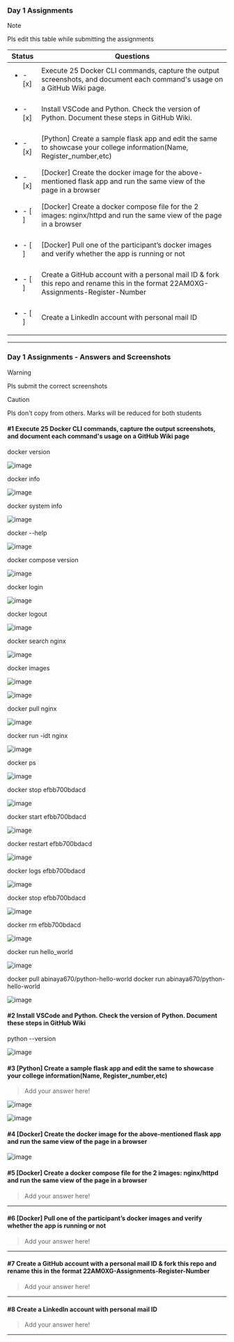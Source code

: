 ### Day 1 Assignments

> [!NOTE]
> Pls edit this table while submitting the assignments

| Status         | Questions     | 
|----------------|---------------|
| <ul><li>- [x] </li></ul> | Execute 25 Docker CLI commands, capture the output screenshots, and document each command's usage on a GitHub Wiki page. |
| <ul><li>- [x] </li></ul> | Install VSCode and Python. Check the version of Python. Document these steps in GitHub Wiki. |
| <ul><li>- [x] </li></ul> | [Python] Create a sample flask app and edit the same to showcase your college information(Name, Register_number,etc) |
| <ul><li>- [x] </li></ul> | [Docker] Create the docker image for the above-mentioned flask app and run the same view of the page in a browser |
| <ul><li>- [ ] </li></ul> | [Docker] Create a docker compose file for the 2 images: nginx/httpd and run the same view of the page in a browser |
| <ul><li>- [ ] </li></ul> | [Docker] Pull one of the participant’s docker images and verify whether the app is running or not  |
| <ul><li>- [ ] </li></ul> | Create a GitHub account with a personal mail ID & fork this repo and rename this in the format 22AM0XG-Assignments-Register-Number  |
| <ul><li>- [ ] </li></ul> | Create a LinkedIn account with personal mail ID  |

***

### Day 1 Assignments - Answers and Screenshots

> [!WARNING]
> Pls submit the correct screenshots

> [!CAUTION]
> Pls don't copy from others. Marks will be reduced for both students

#### #1 Execute 25 Docker CLI commands, capture the output screenshots, and document each command's usage on a GitHub Wiki page

docker version

![image](https://github.com/user-attachments/assets/13d169f6-4c63-4d16-9193-2eb00c74d16d)

docker info

![image](https://github.com/user-attachments/assets/552a3f08-9436-4f30-9224-d55db769ca6d)

docker system info

![image](https://github.com/user-attachments/assets/34a6fb57-5539-4951-a9d4-cd7958230830)

docker --help

![image](https://github.com/user-attachments/assets/c1961fc9-6048-4c66-96ff-25eee248fc88)

docker compose version

![image](https://github.com/user-attachments/assets/2153dc28-5b00-47e6-8c71-4dd8327f8a67)

docker login

![image](https://github.com/user-attachments/assets/3d1c712b-bc36-45c5-91b7-7fdf961da4da)

docker logout

![image](https://github.com/user-attachments/assets/bc0378d0-75b2-4f33-8e48-74d7676c4dac)

docker search nginx

![image](https://github.com/user-attachments/assets/aa81834f-d23d-4e37-b739-e4eba4fd04ed)

docker images

![image](https://github.com/user-attachments/assets/93d0b6ff-160c-48ff-9a63-6ac82b2b3e79)

![image](https://github.com/user-attachments/assets/830d3462-a75c-4f9c-91ea-6a596a0e2094)

docker pull nginx

![image](https://github.com/user-attachments/assets/7ebf79e0-c9ea-4322-b7a2-1898a247fc57)

docker run -idt nginx

![image](https://github.com/user-attachments/assets/7acb1fdd-635b-4548-8467-c5678e66146f)

docker ps

![image](https://github.com/user-attachments/assets/9ae88d5b-3b2d-412d-a3d8-c13074c02e7e)

docker stop efbb700bdacd

![image](https://github.com/user-attachments/assets/ca4ea456-0da3-4e0e-a10d-368fc8b68b02)

docker start efbb700bdacd

![image](https://github.com/user-attachments/assets/249fcec5-400b-445d-9fc3-51dc87e123f3)

docker restart efbb700bdacd

![image](https://github.com/user-attachments/assets/a553a1c6-a309-483b-aa00-8c00ce86f898)

docker logs efbb700bdacd

![image](https://github.com/user-attachments/assets/3095290e-a33c-44a9-9411-cf9d74f9bf74)

docker stop efbb700bdacd

![image](https://github.com/user-attachments/assets/a09372d7-e808-4737-a880-a68022b0b0b2)

docker rm efbb700bdacd   

![image](https://github.com/user-attachments/assets/44dcd62f-f421-475c-b814-a814b999c086)

docker run hello_world

![image](https://github.com/user-attachments/assets/2b3bbec2-5f36-4927-aca5-2211e9df84b0)

docker pull abinaya670/python-hello-world
docker run abinaya670/python-hello-world

![image](https://github.com/user-attachments/assets/7db1f143-9e68-41c6-b7a8-18224c488724)



#### #2 Install VSCode and Python. Check the version of Python. Document these steps in GitHub Wiki
python --version

![image](https://github.com/user-attachments/assets/1a06098d-1b70-4ec3-92be-13edd152fcdb)

#### #3 [Python] Create a sample flask app and edit the same to showcase your college information(Name, Register_number,etc)
> Add your answer here!

![image](https://github.com/user-attachments/assets/fd2108a2-2d3d-4962-9679-a4c6e342af02)

![image](https://github.com/user-attachments/assets/f60ffd58-c943-4502-8f77-6011ea0ef571)


#### #4 [Docker] Create the docker image for the above-mentioned flask app and run the same view of the page in a browser

![image](https://github.com/user-attachments/assets/ca61c20b-58ca-44b8-9937-73341651487c)






#### #5 [Docker] Create a docker compose file for the 2 images: nginx/httpd and run the same view of the page in a browser
> Add your answer here!

***

#### #6 [Docker] Pull one of the participant’s docker images and verify whether the app is running or not
> Add your answer here!

***

#### #7 Create a GitHub account with a personal mail ID & fork this repo and rename this in the format 22AM0XG-Assignments-Register-Number
> Add your answer here!

***

#### #8 Create a LinkedIn account with personal mail ID
> Add your answer here!

***
